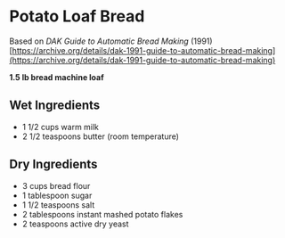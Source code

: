 # Potato Loaf Bread

Based on *DAK Guide to Automatic Bread Making* (1991)
[https://archive.org/details/dak-1991-guide-to-automatic-bread-making](https://archive.org/details/dak-1991-guide-to-automatic-bread-making)

**1.5 lb bread machine loaf**

## Wet Ingredients

* 1 1/2 cups warm milk
* 2 1/2 teaspoons butter (room temperature)

## Dry Ingredients

* 3 cups bread flour
* 1 tablespoon sugar
* 1 1/2 teaspoons salt
* 2 tablespoons instant mashed potato flakes
* 2 teaspoons active dry yeast
